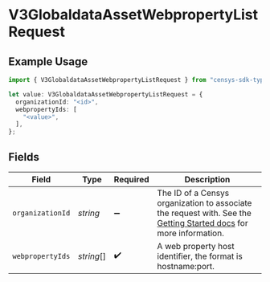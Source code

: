 # V3GlobaldataAssetWebpropertyListRequest

## Example Usage

```typescript
import { V3GlobaldataAssetWebpropertyListRequest } from "censys-sdk-typescript/models/operations";

let value: V3GlobaldataAssetWebpropertyListRequest = {
  organizationId: "<id>",
  webpropertyIds: [
    "<value>",
  ],
};
```

## Fields

| Field                                                                                                                                                                                              | Type                                                                                                                                                                                               | Required                                                                                                                                                                                           | Description                                                                                                                                                                                        |
| -------------------------------------------------------------------------------------------------------------------------------------------------------------------------------------------------- | -------------------------------------------------------------------------------------------------------------------------------------------------------------------------------------------------- | -------------------------------------------------------------------------------------------------------------------------------------------------------------------------------------------------- | -------------------------------------------------------------------------------------------------------------------------------------------------------------------------------------------------- |
| `organizationId`                                                                                                                                                                                   | *string*                                                                                                                                                                                           | :heavy_minus_sign:                                                                                                                                                                                 | The ID of a Censys organization to associate the request with. See the [Getting Started docs](https://docs.censys.com/reference/get-started#step-3-set-your-organization-id) for more information. |
| `webpropertyIds`                                                                                                                                                                                   | *string*[]                                                                                                                                                                                         | :heavy_check_mark:                                                                                                                                                                                 | A web property host identifier, the format is hostname:port.                                                                                                                                       |